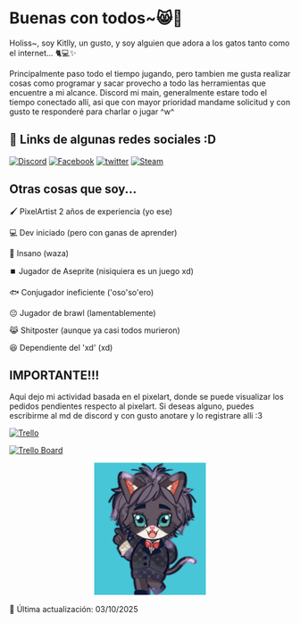 # Buenas con todos~😸👋
Holiss~, soy Kitlly, un gusto, y soy alguien que adora a los gatos tanto como el internet... 🐈💻✨

Principalmente paso todo el tiempo jugando, pero tambien me gusta realizar cosas como programar y sacar provecho a todo las herramientas que encuentre a mi alcance. Discord mi main, generalmente estare todo el tiempo conectado allí, asi que con mayor prioridad mandame solicitud y con gusto te responderé para charlar o jugar ^w^
## 🔗 Links de algunas redes sociales :D
[![Discord](https://img.shields.io/badge/Discord-5865F2?style=for-the-badge&logo=discord&logoColor=white)](https://discord.com/users/751175384652840970)
[![Facebook](https://img.shields.io/badge/Facebook-3D82ED?style=for-the-badge&logo=facebook&logoColor=white)](https://www.facebook.com/kitllycat31)
[![twitter](https://img.shields.io/badge/X-000000?style=for-the-badge&logo=x&logoColor=white)](https://x.com/KitllyCat)
[![Steam](https://img.shields.io/badge/Steam-171A21?style=for-the-badge&logo=steam&logoColor=white)](https://steamcommunity.com/profiles/76561199207490118/)

## Otras cosas que soy...
🖌️ PixelArtist 2 años de experiencia (yo ese)

💻 Dev iniciado (pero con ganas de aprender)

👻 Insano (waza)

⏹️ Jugador de Aseprite (nisiquiera es un juego xd)

🐟 Conjugador ineficiente ('oso'so'ero)

😔 Jugador de brawl (lamentablemente)

😹 Shitposter (aunque ya casi todos murieron)

😆 Dependiente del 'xd' (xd)

## IMPORTANTE!!!
Aqui dejo mi actividad basada en el pixelart, donde se puede visualizar los pedidos pendientes respecto al pixelart. Si deseas alguno, puedes escribirme al md de discord y con gusto anotare y lo registrare alli :3

<a href="https://trello.com/b/7rQMX2z7/kitllys-dump-list">
  <img src="https://cdn.worldvectorlogo.com/logos/trello.svg" alt="Trello" height="60"/>
</a>

[![Trello Board](https://img.shields.io/badge/Trello-Kitllys%20Dump%20List-blue?logo=trello&logoColor=white)](https://trello.com/b/7rQMX2z7/kitllys-dump-list)

<p align="center">
  <img src="Kitlly_by_Kristine_F._Vargas.jpg" alt="foto" width="200"/>
</p>
📅 Última actualización: <!-- FECHA --> 03/10/2025 <!-- END_FECHA -->


